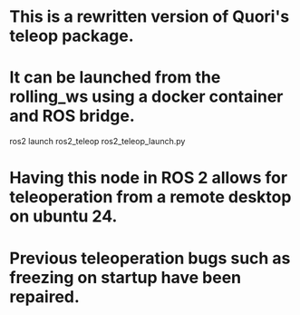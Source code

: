 # This is a rewritten version of Quori's teleop package. 
# It can be launched from the rolling_ws using a docker container and ROS bridge.
ros2 launch ros2_teleop ros2_teleop_launch.py

# Having this node in ROS 2 allows for teleoperation from a remote desktop on ubuntu 24.
# Previous teleoperation bugs such as freezing on startup have been repaired.